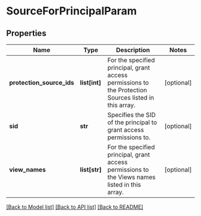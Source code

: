 # SourceForPrincipalParam

## Properties
Name | Type | Description | Notes
------------ | ------------- | ------------- | -------------
**protection_source_ids** | **list[int]** | For the specified principal, grant access permissions to the Protection Sources listed in this array. | [optional] 
**sid** | **str** | Specifies the SID of the principal to grant access permissions to. | [optional] 
**view_names** | **list[str]** | For the specified principal, grant access permissions to the Views names listed in this array. | [optional] 

[[Back to Model list]](../README.md#documentation-for-models) [[Back to API list]](../README.md#documentation-for-api-endpoints) [[Back to README]](../README.md)


